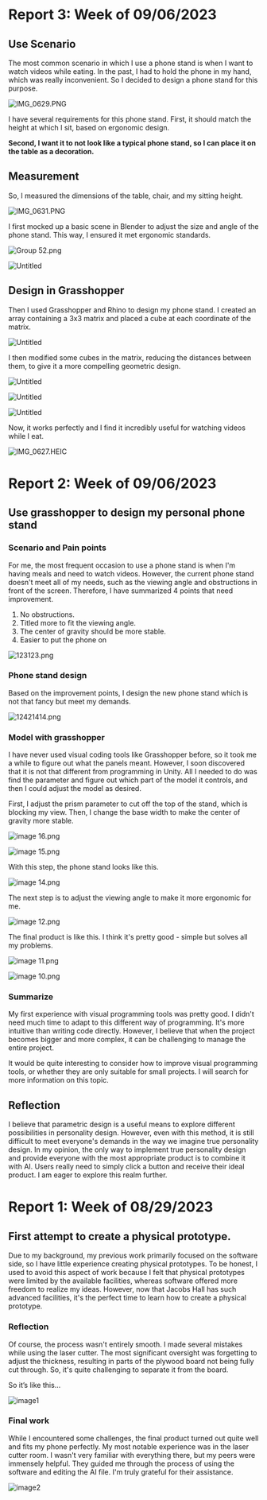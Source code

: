 # Report 3: Week of 09/06/2023

## Use Scenario

The most common scenario in which I use a phone stand is when I want to watch videos while eating. In the past, I had to hold the phone in my hand, which was really inconvenient. So I decided to design a phone stand for this purpose.

![IMG_0629.PNG](Report%203%20Week%20of%2009%2006%202023%20dd1c5b6c91cc4ee6919066382c7bde98/IMG_0629.png)

I have several requirements for this phone stand. First, it should match the height at which I sit, based on ergonomic design. 

**Second, I want it to not look like a typical phone stand, so I can place it on the table as a decoration.**

## Measurement

So, I measured the dimensions of the table, chair, and my sitting height. 

![IMG_0631.PNG](Report%203%20Week%20of%2009%2006%202023%20dd1c5b6c91cc4ee6919066382c7bde98/IMG_0631.png)

I first mocked up a basic scene in Blender to adjust the size and angle of the phone stand. This way, I ensured it met ergonomic standards. 

![Group 52.png](Report%203%20Week%20of%2009%2006%202023%20dd1c5b6c91cc4ee6919066382c7bde98/Group_52.png)

![Untitled](Report%203%20Week%20of%2009%2006%202023%20dd1c5b6c91cc4ee6919066382c7bde98/Untitled.png)

## Design in Grasshopper

Then I used Grasshopper and Rhino to design my phone stand. I created an array containing a 3x3 matrix and placed a cube at each coordinate of the matrix.

![Untitled](Report%203%20Week%20of%2009%2006%202023%20dd1c5b6c91cc4ee6919066382c7bde98/Untitled%201.png)

 I then modified some cubes in the matrix, reducing the distances between them, to give it a more compelling geometric design.

![Untitled](Report%203%20Week%20of%2009%2006%202023%20dd1c5b6c91cc4ee6919066382c7bde98/Untitled%202.png)

![Untitled](Report%203%20Week%20of%2009%2006%202023%20dd1c5b6c91cc4ee6919066382c7bde98/Untitled%203.png)

![Untitled](Report%203%20Week%20of%2009%2006%202023%20dd1c5b6c91cc4ee6919066382c7bde98/Untitled%204.png)

Now, it works perfectly and I find it incredibly useful for watching videos while I eat.

![IMG_0627.HEIC](Report%203%20Week%20of%2009%2006%202023%20dd1c5b6c91cc4ee6919066382c7bde98/IMG_0627.heic)
# Report 2: Week of 09/06/2023

## Use grasshopper to design my personal phone stand

### Scenario and Pain points

For me, the most frequent occasion to use a phone stand is when I'm having meals and need to watch videos. However, the current phone stand doesn't meet all of my needs, such as the viewing angle and obstructions in front of the screen. Therefore, I have summarized 4 points that need improvement.

1. No obstructions.
2. Titled more to fit the viewing angle.
3. The center of gravity should be more stable.
4. Easier to put the phone on 

![123123.png](images/week2-01.png)

### Phone stand design

Based on the improvement points, I design the new phone stand which is not that fancy but meet my demands.

![12421414.png](images/week2-02.png)

### Model with grasshopper

I have never used visual coding tools like Grasshopper before, so it took me a while to figure out what the panels meant. However, I soon discovered that it is not that different from programming in Unity. All I needed to do was find the parameter and figure out which part of the model it controls, and then I could adjust the model as desired.

First, I adjust the prism parameter to cut off the top of the stand, which is blocking my view. Then, I change the base width to make the center of gravity more stable. 

![image 16.png](images/week2-03.png)

![image 15.png](images/week2-04.png)

With this step, the phone stand looks like this.

![image 14.png](images/week2-05.png)

The next step is to adjust the viewing angle to make it more ergonomic for me.

![image 12.png](images/week2-06.png)

The final product is like this. I think it's pretty good - simple but solves all my problems.

![image 11.png](images/week2-07.png)

![image 10.png](images/week2-08.png)

### Summarize

My first experience with visual programming tools was pretty good. I didn't need much time to adapt to this different way of programming. It's more intuitive than writing code directly. However, I believe that when the project becomes bigger and more complex, it can be challenging to manage the entire project.

It would be quite interesting to consider how to improve visual programming tools, or whether they are only suitable for small projects. I will search for more information on this topic.

## Reflection

I believe that parametric design is a useful means to explore different possibilities in personality design. However, even with this method, it is still difficult to meet everyone's demands in the way we imagine true personality design. In my opinion, the only way to implement true personality design and provide everyone with the most appropriate product is to combine it with AI. Users really need to simply click a button and receive their ideal product. I am eager to explore this realm further.

# Report 1: Week of 08/29/2023

## First attempt to create a physical prototype.

Due to my background, my previous work primarily focused on the software side, so I have little experience creating physical prototypes. To be honest, I used to avoid this aspect of work because I felt that physical prototypes were limited by the available facilities, whereas software offered more freedom to realize my ideas. However, now that Jacobs Hall has such advanced facilities, it's the perfect time to learn how to create a physical prototype.

### Reflection

Of course, the process wasn't entirely smooth. I made several mistakes while using the laser cutter. The most significant oversight was forgetting to adjust the thickness, resulting in parts of the plywood board not being fully cut through. So, it's quite challenging to separate it from the board.

So it’s like this…

![image1](images/WechatIMG162.jpg)

### Final work

While I encountered some challenges, the final product turned out quite well and fits my phone perfectly. My most notable experience was in the laser cutter room. I wasn't very familiar with everything there, but my peers were immensely helpful. They guided me through the process of using the software and editing the AI file. I'm truly grateful for their assistance.

![image2](images/WechatIMG161.jpg)
